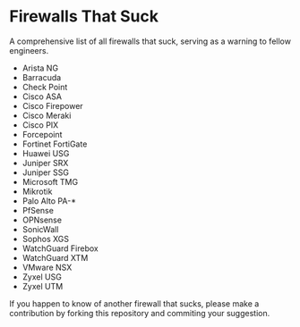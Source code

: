 # Firewalls That Suck
A comprehensive list of all firewalls that suck, serving as a warning to fellow engineers.

- Arista NG
- Barracuda
- Check Point
- Cisco ASA
- Cisco Firepower
- Cisco Meraki
- Cisco PIX
- Forcepoint
- Fortinet FortiGate
- Huawei USG
- Juniper SRX
- Juniper SSG
- Microsoft TMG
- Mikrotik
- Palo Alto PA-*
- PfSense
- OPNsense
- SonicWall
- Sophos XGS
- WatchGuard Firebox
- WatchGuard XTM
- VMware NSX
- Zyxel USG
- Zyxel UTM

If you happen to know of another firewall that sucks, please make a contribution by forking this repository and commiting your suggestion.
